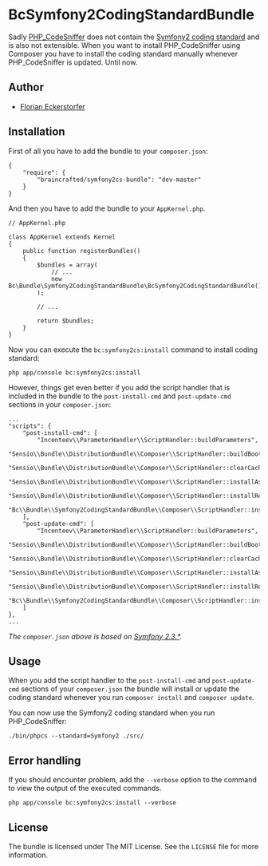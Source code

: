 BcSymfony2CodingStandardBundle
==============================

Sadly [PHP_CodeSniffer](https://github.com/squizlabs/PHP_CodeSniffer) does not contain the [Symfony2 coding standard](https://github.com/opensky/Symfony2-coding-standard) and is also not extensible. When you want to install PHP_CodeSniffer using Composer you have to install the coding standard manually whenever PHP_CodeSniffer is updated. Until now.


Author
------

- [Florian Eckerstorfer](http://florian.ec)


Installation
------------

First of all you have to add the bundle to your `composer.json`:

    {
        "require": {
            "braincrafted/symfony2cs-bundle": "dev-master"
        }
    }

And then you have to add the bundle to your `AppKernel.php`.

    // AppKernel.php

    class AppKernel extends Kernel
    {
        public function registerBundles()
        {
            $bundles = array(
                // ...
                new Bc\Bundle\Symfony2CodingStandardBundle\BcSymfony2CodingStandardBundle(),
            );

            // ...

            return $bundles;
        }
    }

Now you can execute the `bc:symfony2cs:install` command to install coding standard:

    php app/console bc:symfony2cs:install

However, things get even better if you add the script handler that is included in the bundle to the `post-install-cmd` and `post-update-cmd` sections in your `composer.json`:

    ...
    "scripts": {
        "post-install-cmd": [
            "Incenteev\\ParameterHandler\\ScriptHandler::buildParameters",
            "Sensio\\Bundle\\DistributionBundle\\Composer\\ScriptHandler::buildBootstrap",
            "Sensio\\Bundle\\DistributionBundle\\Composer\\ScriptHandler::clearCache",
            "Sensio\\Bundle\\DistributionBundle\\Composer\\ScriptHandler::installAssets",
            "Sensio\\Bundle\\DistributionBundle\\Composer\\ScriptHandler::installRequirementsFile",
            "Bc\\Bundle\\Symfony2CodingStandardBundle\\Composer\\ScriptHandler::installSymfony2CodingStandards"
        ],
        "post-update-cmd": [
            "Incenteev\\ParameterHandler\\ScriptHandler::buildParameters",
            "Sensio\\Bundle\\DistributionBundle\\Composer\\ScriptHandler::buildBootstrap",
            "Sensio\\Bundle\\DistributionBundle\\Composer\\ScriptHandler::clearCache",
            "Sensio\\Bundle\\DistributionBundle\\Composer\\ScriptHandler::installAssets",
            "Sensio\\Bundle\\DistributionBundle\\Composer\\ScriptHandler::installRequirementsFile",
            "Bc\\Bundle\\Symfony2CodingStandardBundle\\Composer\\ScriptHandler::installSymfony2CodingStandards"
        ]
    },
    ...

_The `composer.json` above is based on [Symfony 2.3.*](https://github.com/symfony/symfony-standard/blob/2.3/composer.json)._


Usage
-----

When you add the script handler to the `post-install-cmd` and `post-update-cmd` sections of your `composer.json` the bundle will install or update the coding standard whenever you run `composer install` and `composer update`.

You can now use the Symfony2 coding standard when you run PHP_CodeSniffer:

    ./bin/phpcs --standard=Symfony2 ./src/


Error handling
--------------

If you should encounter problem, add the `--verbose` option to the command to view the output of the executed commands.

    php app/console bc:symfony2cs:install --verbose


License
-------

The bundle is licensed under The MIT License. See the `LICENSE` file for more information.